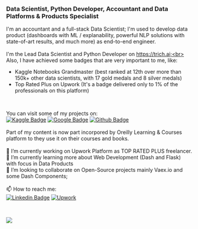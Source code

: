### Data Scientist, Python Developer, Accountant and Data Platforms & Products Specialist


I'm an accountant and a full-stack Data Scientist; I'm used to develop data product (dashboards with ML / explanability, powerful NLP solutions with state-of-art results, and much more) as end-to-end engineer.  <br><br>
I'm the Lead Data Scientist and Python Developer on https://trich.ai;<br>
Also, I have achieved some badges that are very important to me, like:
- Kaggle Notebooks Grandmaster (best ranked at 12th over more than 150k+ other data scientists, with 17 gold medals and 8 silver medals)
- Top Rated Plus on Upwork (It's a badge delivered only to 1% of the professionals on this platform)
<br>

You can visit some of my projects on:<br>
[![Kaggle Badge](https://img.shields.io/badge/-Kaggle-blue?style=flat-square&logo=Kaggle&logoColor=blue&labelColor=lightgrey&color=black&link=https://kaggle.com/kabure/notebooks)](https://kaggle.com/kabure/notebooks)
[![Google Badge](https://img.shields.io/badge/-Portfolio-8a37db?style=flat-square&logo=Google&logoColor=white&labelColor=red&color=black&link=https://portfolio.trich.ai)](https://portfolio.trich.ai)
[![Github Badge](https://img.shields.io/badge/-Github-8a37db?style=flat-square&logo=Github&logoColor=white&color=black&link=https://github.com/kaburelabs?tab=repositories)](https://github.com/kaburelabs?tab=repositories)<br>
<br>
Part of my content is now part incorpored by Oreilly Learning & Courses platform to they use it on their courses and books. <br>
<br>
🔭 I’m currently working on Upwork Platform as TOP RATED PLUS freelancer.<br>
🌱 I’m currently learning more about Web Development (Dash and Flask) with focus in Data Products<br>
👯 I’m looking to collaborate on Open-Source projects mainly Vaex.io and some Dash Components;<br>
<br>
📫 How to reach me: <br>
[![Linkedin Badge](https://img.shields.io/badge/-LinkedIn-blue?style=flat-square&logo=Linkedin&logoColor=white&color=black&labelColor=blue&link=https://www.linkedin.com/in/leonardoferreirads/)](https://www.linkedin.com/in/leonardoferreirads/)
[![Upwork](https://img.shields.io/badge/-Upwork-white?style=flat-square&logo=Upwork&logoColor=white&labelColor=green&color=black&link=https://www.upwork.com/fl/leonardoferreiradasilva)](https://www.upwork.com/fl/leonardoferreiradasilva)

<br>

![](https://komarev.com/ghpvc/?username=kaburelabs)

<!--
**kaburelabs/kaburelabs** is a ✨ _special_ ✨ repository because its `README.md` (this file) appears on your GitHub profile.

Here are some ideas to get you started:

- 🔭 I’m currently working on ...
- 🌱 I’m currently learning ...
- 👯 I’m looking to collaborate on ...
- 🤔 I’m looking for help with ...
- 💬 Ask me about ...
- 📫 How to reach me: ...
- 😄 Pronouns: ...
- ⚡ Fun fact: ...

-->
